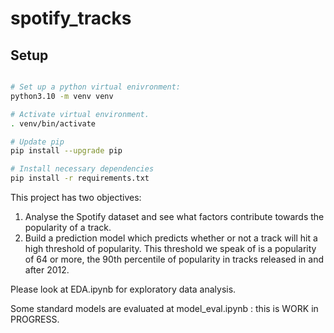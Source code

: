 # spotify_tracks

## Setup

```bash

# Set up a python virtual enivronment:
python3.10 -m venv venv

# Activate virtual environment.
. venv/bin/activate

# Update pip
pip install --upgrade pip

# Install necessary dependencies
pip install -r requirements.txt
```

This project has two objectives: 
1. Analyse the Spotify dataset and see what factors contribute towards the popularity of a track.
2. Build a prediction model which predicts whether or not a track will hit a high threshold of popularity. This threshold we speak of is a popularity of 64 or more, the 90th percentile of popularity in tracks released in and after 2012. 

Please look at EDA.ipynb for exploratory data analysis. 

Some standard models are evaluated at model_eval.ipynb : this is WORK in PROGRESS.